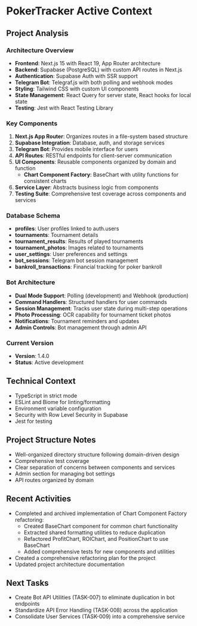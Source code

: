 # PokerTracker Active Context

## Project Analysis

### Architecture Overview
- **Frontend**: Next.js 15 with React 19, App Router architecture
- **Backend**: Supabase (PostgreSQL) with custom API routes in Next.js
- **Authentication**: Supabase Auth with SSR support
- **Telegram Bot**: Telegraf.js with both polling and webhook modes
- **Styling**: Tailwind CSS with custom UI components
- **State Management**: React Query for server state, React hooks for local state
- **Testing**: Jest with React Testing Library

### Key Components
1. **Next.js App Router**: Organizes routes in a file-system based structure
2. **Supabase Integration**: Database, auth, and storage services
3. **Telegram Bot**: Provides mobile interface for users
4. **API Routes**: RESTful endpoints for client-server communication
5. **UI Components**: Reusable components organized by domain and function
   - **Chart Component Factory**: BaseChart with utility functions for consistent charts
6. **Service Layer**: Abstracts business logic from components
7. **Testing Suite**: Comprehensive test coverage across components and services

### Database Schema
- **profiles**: User profiles linked to auth.users
- **tournaments**: Tournament details
- **tournament_results**: Results of played tournaments
- **tournament_photos**: Images related to tournaments
- **user_settings**: User preferences and settings
- **bot_sessions**: Telegram bot session management
- **bankroll_transactions**: Financial tracking for poker bankroll

### Bot Architecture
- **Dual Mode Support**: Polling (development) and Webhook (production)
- **Command Handlers**: Structured handlers for user commands
- **Session Management**: Tracks user state during multi-step operations
- **Photo Processing**: OCR capability for tournament ticket photos
- **Notifications**: Tournament reminders and updates
- **Admin Controls**: Bot management through admin API

### Current Version
- **Version**: 1.4.0
- **Status**: Active development

## Technical Context
- TypeScript in strict mode
- ESLint and Biome for linting/formatting
- Environment variable configuration
- Security with Row Level Security in Supabase
- Jest for testing

## Project Structure Notes
- Well-organized directory structure following domain-driven design
- Comprehensive test coverage
- Clear separation of concerns between components and services
- Admin section for managing bot settings
- API routes organized by domain

## Recent Activities
- Completed and archived implementation of Chart Component Factory refactoring:
  - Created BaseChart component for common chart functionality
  - Extracted shared formatting utilities to reduce duplication
  - Refactored ProfitChart, ROIChart, and PositionChart to use BaseChart
  - Added comprehensive tests for new components and utilities
- Created a comprehensive refactoring plan for the project
- Updated project architecture documentation

## Next Tasks
- Create Bot API Utilities (TASK-007) to eliminate duplication in bot endpoints
- Standardize API Error Handling (TASK-008) across the application
- Consolidate User Services (TASK-009) into a comprehensive service
